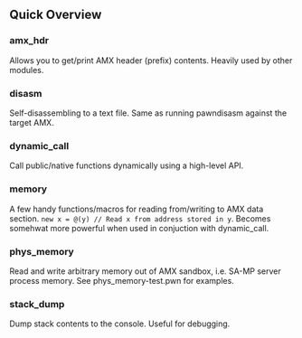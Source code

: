 Quick Overview
--------------

### amx_hdr ###

Allows you to get/print AMX header (prefix) contents. Heavily used by other 
modules.

### disasm ###

Self-disassembling to a text file. Same as running pawndisasm
against the target AMX.

### dynamic_call ###

Call public/native functions dynamically using a high-level API.

### memory ###

A few handy functions/macros for reading from/writing to AMX data section. 
`new x = @(y) // Read x from address stored in y`.
Becomes somehwat more powerful when used in conjuction with dynamic_call.

### phys_memory ###

Read and write arbitrary memory out of AMX sandbox, i.e. SA-MP server process 
memory. See phys_memory-test.pwn for examples.

### stack_dump ###

Dump stack contents to the console. Useful for debugging.
